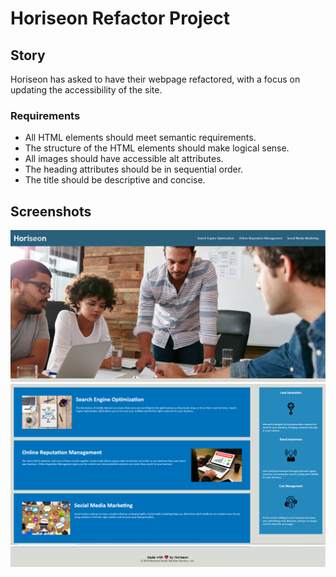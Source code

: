 # Horiseon Refactor Project #

## Story <br>
Horiseon has asked to have their webpage refactored, with a focus on updating the accessibility of the site. 

### Requirements ###
* All HTML elements should meet semantic requirements.
* The structure of the HTML elements should make logical sense.
* All images should have accessible alt attributes.
* The heading attributes should be in sequential order.
* The title should be descriptive and concise.

## Screenshots ##
![Screenshot 1](https://github.com/leviathan902/Horiseon-Refactor/blob/main/assets/images/Screenshot%201.PNG)
![Screenshot 1](https://github.com/leviathan902/Horiseon-Refactor/blob/main/assets/images/Screenshot%202.PNG)
![Screenshot 1](https://github.com/leviathan902/Horiseon-Refactor/blob/main/assets/images/Screenshot%203.PNG)

